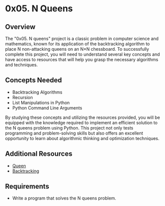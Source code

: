 # 0x05. N Queens

## Overview
The "0x05. N queens" project is a classic problem in computer science and mathematics, known for its application of the backtracking algorithm to place N non-attacking queens on an N×N chessboard. To successfully complete this project, you will need to understand several key concepts and have access to resources that will help you grasp the necessary algorithms and techniques.

## Concepts Needed
- Backtracking Algorithms
- Recursion
- List Manipulations in Python
- Python Command Line Arguments

By studying these concepts and utilizing the resources provided, you will be equipped with the knowledge required to implement an efficient solution to the N queens problem using Python. This project not only tests programming and problem-solving skills but also offers an excellent opportunity to learn about algorithmic thinking and optimization techniques.

## Additional Resources
- [Queen](https://en.wikipedia.org/wiki/Queen_(chess))
- [Backtracking](https://en.wikipedia.org/wiki/Backtracking)

## Requirements
- Write a program that solves the N queens problem.
